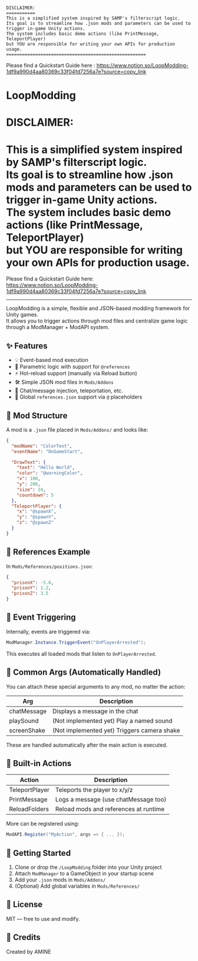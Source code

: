 ```
DISCLAIMER:
===========
This is a simplified system inspired by SAMP's filterscript logic.
Its goal is to streamline how .json mods and parameters can be used to trigger in-game Unity actions.
The system includes basic demo actions (like PrintMessage, TeleportPlayer)
but YOU are responsible for writing your own APIs for production usage.
=====================================================
```
Please find a Quickstart Guide here : https://www.notion.so/LoopModding-1df9a990d4aa80369c33f04fd7256a7e?source=copy_link


# LoopModding

DISCLAIMER:
===========
This is a simplified system inspired by SAMP's filterscript logic.  
Its goal is to streamline how .json mods and parameters can be used to trigger in-game Unity actions.  
The system includes basic demo actions (like PrintMessage, TeleportPlayer)  
but **YOU** are responsible for writing your own APIs for production usage.  
=====================================================

Please find a Quickstart Guide here:  
https://www.notion.so/LoopModding-1df9a990d4aa80369c33f04fd7256a7e?source=copy_link

---

LoopModding is a simple, flexible and JSON-based modding framework for Unity games.  
It allows you to trigger actions through mod files and centralize game logic through a ModManager + ModAPI system.

✨ Features
-----------
- 💡 Event-based mod execution  
- 🧠 Parametric logic with support for `@references`  
- ⚡ Hot-reload support (manually via Reload button)  
- 🛠️ Simple JSON mod files in `Mods/Addons`  
- 💬 Chat/message injection, teleportation, etc.  
- 📁 Global `references.json` support via `@` placeholders  

🧩 Mod Structure
----------------
A mod is a `.json` file placed in `Mods/Addons/` and looks like:

```json
{
  "modName": "ColorText",
  "eventName": "OnGameStart",

  "DrawText": {
    "text": "Hello World",
    "color": "@warningColor",
    "x": 100,
    "y": 200,
    "size": 24,
    "countdown": 5
  },
  "TeleportPlayer": {
    "x": "@spawnX",
    "y": "@spawnY",
    "z": "@spawnZ"
  }
}
```

📂 References Example
---------------------
In `Mods/References/positions.json`:

```json
{
  "prisonX": -5.0,
  "prisonY": 1.2,
  "prisonZ": 3.5
}
```

🔄 Event Triggering
-------------------
Internally, events are triggered via:

```csharp
ModManager.Instance.TriggerEvent("OnPlayerArrested");
```

This executes all loaded mods that listen to `OnPlayerArrested`.

🧠 Common Args (Automatically Handled)
--------------------------------------
You can attach these special arguments to any mod, no matter the action:

| Arg            | Description                         |
|----------------|-------------------------------------|
| chatMessage    | Displays a message in the chat      |
| playSound      | (Not implemented yet) Play a named sound    |
| screenShake    | (Not implemented yet) Triggers camera shake |

These are handled automatically after the main action is executed.

🧰 Built-in Actions
-------------------
| Action           | Description                            |
|------------------|----------------------------------------|
| TeleportPlayer   | Teleports the player to x/y/z          |
| PrintMessage     | Logs a message (use chatMessage too)   |
| ReloadFolders    | Reload mods and references at runtime  |

More can be registered using:

```csharp
ModAPI.Register("MyAction", args => { ... });
```

🚀 Getting Started
------------------
1. Clone or drop the `/LoopModding` folder into your Unity project
2. Attach `ModManager` to a GameObject in your startup scene
3. Add your `.json` mods in `Mods/Addons/`
4. (Optional) Add global variables in `Mods/References/`

📜 License
----------
MIT — free to use and modify.

💬 Credits
----------
Created by AMINE
